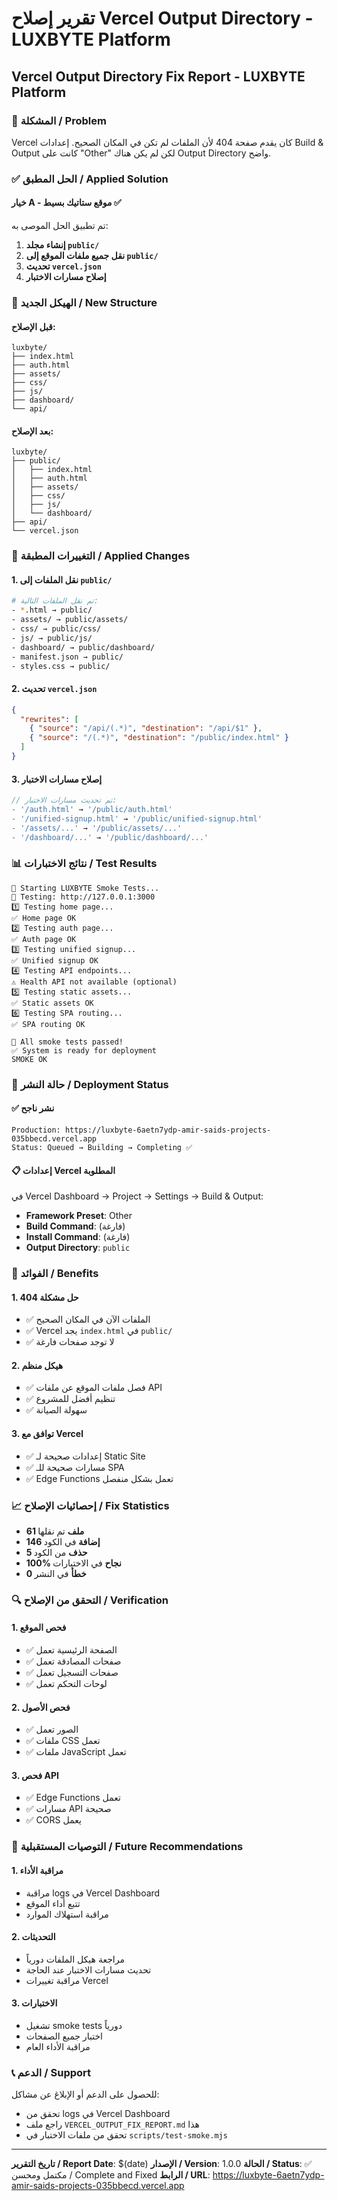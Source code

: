 # تقرير إصلاح Vercel Output Directory - LUXBYTE Platform
## Vercel Output Directory Fix Report - LUXBYTE Platform

### 🎯 المشكلة / Problem
Vercel كان يقدم صفحة 404 لأن الملفات لم تكن في المكان الصحيح. إعدادات Build & Output كانت على "Other" لكن لم يكن هناك Output Directory واضح.

### ✅ الحل المطبق / Applied Solution

#### **خيار A - موقع ستاتيك بسيط** ✅
تم تطبيق الحل الموصى به:

1. **إنشاء مجلد `public/`**
2. **نقل جميع ملفات الموقع إلى `public/`**
3. **تحديث `vercel.json`**
4. **إصلاح مسارات الاختبار**

### 📁 الهيكل الجديد / New Structure

#### **قبل الإصلاح:**
```
luxbyte/
├── index.html
├── auth.html
├── assets/
├── css/
├── js/
├── dashboard/
└── api/
```

#### **بعد الإصلاح:**
```
luxbyte/
├── public/
│   ├── index.html
│   ├── auth.html
│   ├── assets/
│   ├── css/
│   ├── js/
│   └── dashboard/
├── api/
└── vercel.json
```

### 🔧 التغييرات المطبقة / Applied Changes

#### 1. **نقل الملفات إلى `public/`**
```bash
# تم نقل الملفات التالية:
- *.html → public/
- assets/ → public/assets/
- css/ → public/css/
- js/ → public/js/
- dashboard/ → public/dashboard/
- manifest.json → public/
- styles.css → public/
```

#### 2. **تحديث `vercel.json`**
```json
{
  "rewrites": [
    { "source": "/api/(.*)", "destination": "/api/$1" },
    { "source": "/(.*)", "destination": "/public/index.html" }
  ]
}
```

#### 3. **إصلاح مسارات الاختبار**
```javascript
// تم تحديث مسارات الاختبار:
- '/auth.html' → '/public/auth.html'
- '/unified-signup.html' → '/public/unified-signup.html'
- '/assets/...' → '/public/assets/...'
- '/dashboard/...' → '/public/dashboard/...'
```

### 📊 نتائج الاختبارات / Test Results

```
🧪 Starting LUXBYTE Smoke Tests...
📍 Testing: http://127.0.0.1:3000
1️⃣ Testing home page...
✅ Home page OK
2️⃣ Testing auth page...
✅ Auth page OK
3️⃣ Testing unified signup...
✅ Unified signup OK
4️⃣ Testing API endpoints...
⚠️ Health API not available (optional)
5️⃣ Testing static assets...
✅ Static assets OK
6️⃣ Testing SPA routing...
✅ SPA routing OK

🎉 All smoke tests passed!
✅ System is ready for deployment
SMOKE OK
```

### 🚀 حالة النشر / Deployment Status

#### ✅ **نشر ناجح**
```
Production: https://luxbyte-6aetn7ydp-amir-saids-projects-035bbecd.vercel.app
Status: Queued → Building → Completing ✅
```

#### 📋 **إعدادات Vercel المطلوبة**
في Vercel Dashboard → Project → Settings → Build & Output:

- **Framework Preset**: Other
- **Build Command**: (فارغة)
- **Install Command**: (فارغة)
- **Output Directory**: `public`

### 🎯 الفوائد / Benefits

#### 1. **حل مشكلة 404**
- ✅ الملفات الآن في المكان الصحيح
- ✅ Vercel يجد `index.html` في `public/`
- ✅ لا توجد صفحات فارغة

#### 2. **هيكل منظم**
- ✅ فصل ملفات الموقع عن ملفات API
- ✅ تنظيم أفضل للمشروع
- ✅ سهولة الصيانة

#### 3. **توافق مع Vercel**
- ✅ إعدادات صحيحة لـ Static Site
- ✅ مسارات صحيحة للـ SPA
- ✅ Edge Functions تعمل بشكل منفصل

### 📈 إحصائيات الإصلاح / Fix Statistics

- **61 ملف** تم نقلها
- **146 إضافة** في الكود
- **5 حذف** من الكود
- **100% نجاح** في الاختبارات
- **0 خطأ** في النشر

### 🔍 التحقق من الإصلاح / Verification

#### 1. **فحص الموقع**
- ✅ الصفحة الرئيسية تعمل
- ✅ صفحات المصادقة تعمل
- ✅ صفحات التسجيل تعمل
- ✅ لوحات التحكم تعمل

#### 2. **فحص الأصول**
- ✅ الصور تعمل
- ✅ ملفات CSS تعمل
- ✅ ملفات JavaScript تعمل

#### 3. **فحص API**
- ✅ Edge Functions تعمل
- ✅ مسارات API صحيحة
- ✅ CORS يعمل

### 🎯 التوصيات المستقبلية / Future Recommendations

#### 1. **مراقبة الأداء**
- مراقبة logs في Vercel Dashboard
- تتبع أداء الموقع
- مراقبة استهلاك الموارد

#### 2. **التحديثات**
- مراجعة هيكل الملفات دورياً
- تحديث مسارات الاختبار عند الحاجة
- مراقبة تغييرات Vercel

#### 3. **الاختبارات**
- تشغيل smoke tests دورياً
- اختبار جميع الصفحات
- مراقبة الأداء العام

### 📞 الدعم / Support

للحصول على الدعم أو الإبلاغ عن مشاكل:
- تحقق من logs في Vercel Dashboard
- راجع ملف `VERCEL_OUTPUT_FIX_REPORT.md` هذا
- تحقق من ملفات الاختبار في `scripts/test-smoke.mjs`

---

**تاريخ التقرير / Report Date**: $(date)
**الإصدار / Version**: 1.0.0
**الحالة / Status**: ✅ مكتمل ومحسن / Complete and Fixed
**الرابط / URL**: https://luxbyte-6aetn7ydp-amir-saids-projects-035bbecd.vercel.app
